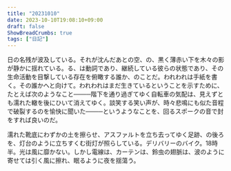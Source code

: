 ```yaml
---
title: "20231010"
date: 2023-10-10T19:08:10+09:00
draft: false
ShowBreadCrumbs: true
tags: ["日記"]
---
```


日の名残が波及している。それが沈んだあとの空、の、黒く薄赤い下を木々の影が静かに揺れている。る、は動詞であり、継続している彼らの状態であり、その生命活動を目撃している存在を俯瞰する誰か、のことだ。われわれは手紙を書く。その誰かへと向けて。われわれはまだ生きているということを示すために、たとえば次のようなこと────階下を通り過ぎてゆく自転車の気配は、見えずとも濡れた轍を後にひいて消えてゆく。談笑する笑い声が、時々悲鳴にも似た音程で破裂するのを愉快に聞いた────というようなことを、回るスポークの音で封をすれば良いのだ。

濡れた靴底にわずかの土を擦らせ、アスファルトを立ち去ってゆく足跡、の後ろを、灯台のように立ちすくむ街灯が照らしている。デリバリーのバイク。18時半。光は風に靡かない。しかし電線は、カーテンは、鈴虫の翅脈は、波のように寄せては引く風に擦れ、眠るように夜を揺蕩う。
